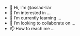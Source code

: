 - 👋 Hi, I’m @assad-liar
- 👀 I’m interested in ...
- 🌱 I’m currently learning ...
- 💞️ I’m looking to collaborate on ...
- 📫 How to reach me ...

<!---
assad-liar/assad-liar is a ✨ special ✨ repository because its `README.md` (this file) appears on your GitHub profile.
You can click the Preview link to take a look at your changes.
--->
